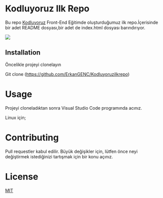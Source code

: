 # Kodluyoruz Ilk Repo

Bu repo [Kodluyoruz](https://kodluyoruz.org/) Front-End Eğitimde oluşturduğumuz ilk repo.İçerisinde bir adet README dosyası,bir adet de index.html dosyası barındırıyor.

![](link)

## Installation

Öncelikle projeyi clonelayın

Git clone (https://github.com/ErkanGENC/Kodluyoruzilkrepo)


# Usage 

Projeyi cloneladıktan sonra Visual Studio Code programında acınız.

Linux için;



# Contributing

Pull requestler kabul edilir. Büyük değişikler için, lütfen önce neyi değiştirmek istediğinizi tartışmak için bir konu açınız.

# License

[MIT](https://choosealicense.com/licenses/mit/)